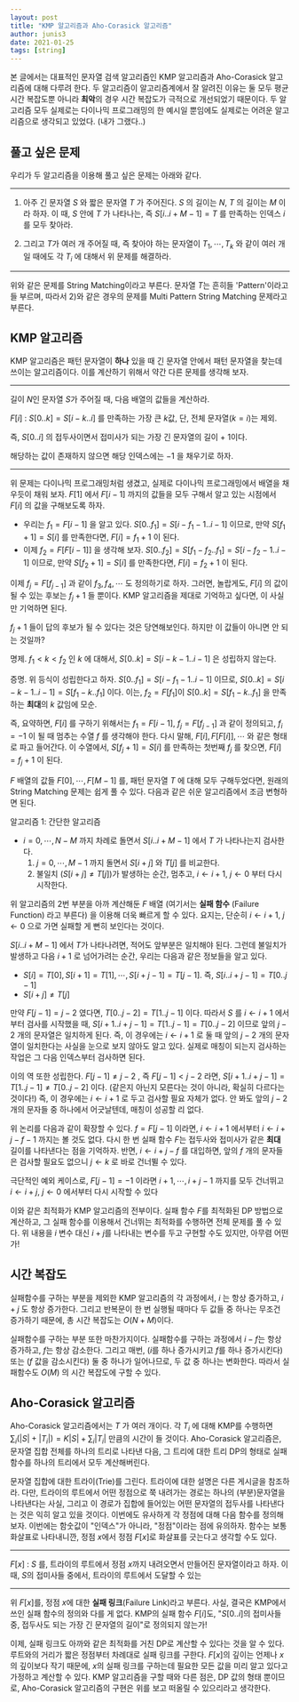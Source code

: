 ```yaml
---
layout: post 
title: "KMP 알고리즘과 Aho-Corasick 알고리즘" 
author: junis3
date: 2021-01-25
tags: [string]
---
```



본 글에서는 대표적인 문자열 검색 알고리즘인 KMP 알고리즘과 Aho-Corasick 알고리즘에 대해 다루려 한다. 두 알고리즘이 알고리즘계에서 잘 알려진 이유는 둘 모두 평균 시간 복잡도뿐 아니라 **최악**의 경우 시간 복잡도가 극적으로 개선되었기 때문이다. 두 알고리즘 모두 실제로는 다이나믹 프로그래밍의 한 예시일 뿐임에도 실제로는 어려운 알고리즘으로 생각되고 있었다. (내가 그랬다..)



## 풀고 싶은 문제

우리가 두 알고리즘을 이용해 풀고 싶은 문제는 아래와 같다.

---

1) 아주 긴 문자열 $S$ 와 짧은 문자열 $T$ 가 주어진다. $S$ 의 길이는 $N$, $T$ 의 길이는 $M$ 이라 하자. 이 때, $S$ 안에 $T$ 가 나타나는, 즉 $S[i..i+M-1] = T$ 를 만족하는 인덱스 $i$를 모두 찾아라.

2) 그리고 $T$가 여러 개 주어질 때, 즉 찾아야 하는 문자열이 $T_1, \cdots, T_k$ 와 같이 여러 개일 때에도 각 $T_i$ 에 대해서 위 문제를 해결하라.

---

위와 같은 문제를 String Matching이라고 부른다. 문자열 $T$는 흔히들 'Pattern'이라고들 부르며, 따라서 2)와 같은 경우의 문제를 Multi Pattern String Matching 문제라고 부른다.



## KMP 알고리즘

KMP 알고리즘은 패턴 문자열이 **하나** 있을 때 긴 문자열 안에서 패턴 문자열을 찾는데 쓰이는 알고리즘이다. 이를 계산하기 위해서 약간 다른 문제를 생각해 보자.

---

길이 $N$인 문자열 $S$가 주어질 때, 다음 배열의 값들을 계산하라.

$F[i]$ : $S[0..k] = S[i-k..i]$ 를 만족하는 가장 큰 $k$값, 단, 전체 문자열($k=i$)는 제외.

즉, $S[0..i]$ 의 접두사이면서 접미사가 되는 가장 긴 문자열의 길이 + 1이다.

해당하는 값이 존재하지 않으면 해당 인덱스에는 $-1$ 을 채우기로 하자.

---

위 문제는 다이나믹 프로그래밍처럼 생겼고, 실제로 다이나믹 프로그래밍에서 배열을 채우듯이 채워 보자. $F[1]$ 에서 $F[i-1]$ 까지의 값들을 모두 구해서 알고 있는 시점에서 $F[i]$ 의 값을 구해보도록 하자.

* 우리는 $f_1 = F[i-1]$ 을 알고 있다. $S[0..f_1] = S[i-f_1-1..i-1]$ 이므로, 만약 $S[f_1+1] = S[i]$ 를 만족한다면, $F[i] = f_1 + 1$ 이 된다.
* 이제 $f_2 = F[F[i-1]]$ 을 생각해 보자. $S[0..f_2] = S[f_1 - f_2 .. f_1] = S[i-f_2-1 .. i-1]$ 이므로, 만약 $S[f_2+1] = S[i]$ 를 만족한다면, $F[i] = f_2 + 1$ 이 된다.

이제 $f_j = F[f_{j-1}]$ 과 같이 $f_3, f_4, \cdots$ 도 정의하기로 하자. 그러면, 놀랍게도, $F[i]$ 의 값이 될 수 있는 후보는 $f_j + 1$ 들 뿐이다. KMP 알고리즘을 제대로 기억하고 싶다면, 이 사실만 기억하면 된다.

$f_j + 1$ 들이 답의 후보가 될 수 있다는 것은 당연해보인다. 하지만 이 값들이 아니면 안 되는 것일까?

명제. $f_1 < k < f_2$  인 $k$ 에 대해서, $S[0..k] = S[i-k-1..i-1]$ 은 성립하지 않는다.

증명. 위 등식이 성립한다고 하자. $S[0..f_1] = S[i-f_1-1..i-1]$ 이므로, $S[0..k] = S[i-k-1..i-1] = S[f_1-k..f_1]$ 이다. 이는, $f_2 = F[f_1]$이 $S[0..k] = S[f_1-k..f_1]$ 을 만족하는 **최대**의 $k$ 값임에 모순.

즉, 요약하면, $F[i]$ 를 구하기 위해서는 $f_1 = F[i-1]$, $f_j = F[f_{j-1}]$ 과 같이 정의되고, $f_i = -1$ 이 될 때 멈추는 수열 $f$ 를 생각해야 한다. 다시 말해, $F[i], F[F[i]], \cdots$ 와 같은 형태로 파고 들어간다. 이 수열에서, $S[f_j + 1] = S[i]$ 를 만족하는 첫번째 $f_j$ 를 찾으면, $F[i] = f_j + 1$ 이 된다.



$F$ 배열의 값들 $F[0], \cdots, F[M-1]$ 를, 패턴 문자열 $T$ 에 대해 모두 구해두었다면, 원래의 String Matching 문제는 쉽게 풀 수 있다. 다음과 같은 쉬운 알고리즘에서 조금 변형하면 된다.

알고리즘 1: 간단한 알고리즘

- $i=0, \cdots, N-M$ 까지 차례로 돌면서 $S[i..i+M-1]$ 에서 $T$ 가 나타나는지 검사한다.
  1. $j=0, \cdots, M-1$ 까지 돌면서 $S[i+j]$ 와 $T[j]$ 를 비교한다.
  2. 불일치 ($S[i+j] \neq T[j]$)가 발생하는 순간, 멈추고, $i \leftarrow i+1$, $j \leftarrow 0$ 부터 다시 시작한다.

위 알고리즘의 2번 부분을 아까 계산해둔 $F$ 배열 (여기서는 **실패 함수** (Failure Function) 라고 부른다) 을 이용해 더욱 빠르게 할 수 있다. 요지는, 단순히 $i \leftarrow i+1$, $j \leftarrow 0$ 으로 가면 실패할 게 뻔히 보인다는 것이다.

$S[i..i+M-1]$ 에서 $T$가 나타나려면, 적어도 앞부분은 일치해야 된다. 그런데 불일치가 발생하고 다음 $i+1$ 로 넘어가려는 순간, 우리는 다음과 같은 정보들을 알고 있다.

* $S[i] = T[0], S[i+1] = T[1], \cdots, S[i+j-1] = T[j-1]$. 즉, $S[i..i+j-1] = T[0..j-1]$
* $S[i+j] \neq T[j]$

만약 $F[j-1] = j-2$ 였다면, $T[0..j-2] = T[1..j-1]$ 이다. 따라서 $S$ 를 $i \leftarrow i+1$ 에서부터 검사를 시작했을 때, $S[i+1..i+j-1] = T[1..j-1] = T[0..j-2]$ 이므로 앞의 $j-2$ 개의  문자열은 일치하게 된다. 즉, 이 경우에는 $i \leftarrow i+1$ 로 둘 때 앞의 $j-2$ 개의 문자열이 일치한다는 사실을 눈으로 보지 않아도 알고 있다. 실제로 매칭이 되는지 검사하는 작업은 그 다음 인덱스부터 검사하면 된다.

이의 역 또한 성립한다. $F[j-1] \neq j-2$ , 즉 $F[j-1] < j-2$ 라면, $S[i+1..i+j-1] = T[1..j-1] \neq T[0..j-2]$ 이다. (같은지 아닌지 모른다는 것이 아니라, 확실히 다르다는 것이다!) 즉, 이 경우에는 $i \leftarrow i+1$ 로 두고 검사할 필요 자체가 없다. 안 봐도 앞의 $j-2$ 개의 문자들 중 하나에서 어긋날텐데, 매칭이 성공할 리 없다.

위 논리를 다음과 같이 확장할 수 있다. $f = F[j-1]$ 이라면, $i \leftarrow i+1$ 에서부터 $i \leftarrow i+j-f-1$ 까지는 볼 것도 없다. 다시 한 번 실패 함수 $F$는 접두사와 접미사가 같은 **최대** 길이를 나타낸다는 점을 기억하자. 반면, $i \leftarrow i + j - f$ 를 대입하면, 앞의 $f$ 개의 문자들은 검사할 필요도 없으니 $j \leftarrow k$ 로 바로 건너뛸 수 있다.

극단적인 예외 케이스로, $F[j-1] = -1$ 이라면 $i+1, \cdots, i+j-1$ 까지를 모두 건너뛰고 $i \leftarrow i+j$, $j \leftarrow 0$ 에서부터 다시 시작할 수 있다

이와 같은 최적화가 KMP 알고리즘의 전부이다. 실패 함수 $F$를 최적화된 DP 방법으로 계산하고, 그 실패 함수를 이용해서 건너뛰는 최적화를 수행하면 전체 문제를 풀 수 있다. 위 내용을 $i$ 변수 대신 $i+j$를 나타내는 변수를 두고 구현할 수도 있지만, 아무렴 어떤가!



## 시간 복잡도

실패함수를 구하는 부분을 제외한 KMP 알고리즘의 각 과정에서, $i$ 는 항상 증가하고, $i+j$ 도 항상 증가한다. 그리고 반복문이 한 번 실행될 때마다 두 값들 중 하나는 무조건 증가하기 때문에, 총 시간 복잡도는 $O(N + M)$이다.

실패함수를 구하는 부분 또한 마찬가지이다. 실패함수를 구하는 과정에서 $i-f$는 항상 증가하고, $f$는 항상 감소한다. 그리고 매번, ($i$를 하나 증가시키고 $f$를 하나 증가시킨다) 또는 ($f$ 값을 감소시킨다) 둘 중 하나가 일어나므로, 두 값 중 하나는 변화한다. 따라서 실패함수도 $O(M)$ 의 시간 복잡도에 구할 수 있다.



## Aho-Corasick 알고리즘

Aho-Corasick 알고리즘에서는 $T$ 가 여러 개이다. 각 $T_i$ 에 대해 KMP를 수행하면 $\sum_i ( \lvert S \rvert + \lvert T_i \rvert) = K \lvert S \rvert + \sum_i \lvert T_i \rvert$ 만큼의 시간이 들 것이다. Aho-Corasick 알고리즘은, 문자열 집합 전체를 하나의 트리로 나타낸 다음, 그 트리에 대한 트리 DP의 형태로 실패 함수를 하나의 트리에서 모두 계산해버린다.

문자열 집합에 대한 트라이(Trie)를 그린다. 트라이에 대한 설명은 다른 게시글을 참조하라. 다만, 트라이의 루트에서 어떤 정점으로 쭉 내려가는 경로는 하나의 (부분)문자열을 나타낸다는 사실, 그리고 이 경로가 집합에 들어있는 어떤 문자열의 접두사를 나타낸다는 것은 익히 알고 있을 것이다. 이번에도 유사하게 각 정점에 대해 다음 함수를 정의해보자. 이번에는 함숫값이 "인덱스"가 아니라, "정점"이라는 점에 유의하자. 함수는 보통 화살표로 나타내니깐, 정점 $x$에서 정점 $F[x]$로 화살표를 긋는다고 생각할 수도 있다.

---

$F[x]$ : $S$ 를, 트라이의 루트에서 정점 $x$까지 내려오면서 만들어진 문자열이라고 하자. 이 때, $S$의 접미사들 중에서, 트라이의 루트에서 도달할 수 있는 

---

위 $F[x]$를, 정점 $x$에 대한 **실패 링크**(Failure Link)라고 부른다. 사실, 결국은 KMP에서 쓰인 실패 함수의 정의와 다를 게 없다. KMP의 실패 함수 $F[i]$도, "$S[0..i]$의 접미사들 중, 접두사도 되는 가장 긴 문자열의 길이"로 정의되지 않는가!

이제, 실패 링크도 아까와 같은 최적화를 거친 DP로 계산할 수 있다는 것을 알 수 있다. 루트와의 거리가 짧은 정점부터 차례대로 실패 링크를 구한다. $F[x]$의 깊이는 언제나 $x$의 깊이보다 작기 때문에, $x$의 실패 링크를 구하는데 필요한 모든 값을 미리 알고 있다고 가정하고 계산할 수 있다. KMP 알고리즘을 구할 때와 다른 점은, DP 값의 형태 뿐이므로, Aho-Corasick 알고리즘의 구현은 위를 보고 떠올릴 수 있으리라고 생각한다.

